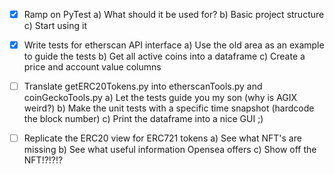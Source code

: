 - [x] Ramp on PyTest
      a) What should it be used for?
      b) Basic project structure
      c) Start using it

- [x] Write tests for etherscan API interface
      a) Use the old area as an example to guide the tests
      b) Get all active coins into a dataframe
      c) Create a price and account value columns

- [ ] Translate getERC20Tokens.py into etherscanTools.py and coinGeckoTools.py
      a) Let the tests guide you my son (why is AGIX weird?)
      b) Make the unit tests with a specific time snapshot (hardcode the block number)
      c) Print the dataframe into a nice GUI ;)

- [ ] Replicate the ERC20 view for ERC721 tokens
      a) See what NFT's are missing
      b) See what useful information Opensea offers
      c) Show off the NFT!?!?!?

